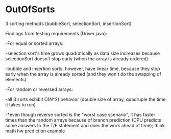 # OutOfSorts
3 sorting methods (bubbleSort, selectionSort, insertionSort)

Findings from testing requirements (Driver.java):

-For equal or sorted arrays:

  -selection sort's time grows quadratically as data size increases because selectionSort doesn't stop early (when the array is already ordered)

  -bubble and insertion sorts, however, have linear time, because they stop early when the array is already sorted (and they won't do the swapping of elements)

-For random or reversed arrays:

  -all 3 sorts exhibit O(N^2) behavior (double size of array, quadruple the time it takes to run)

  -*even though reverse sorted is the "worst case scenario", it has faster times than the random arrays because of branch prediction (CPU predicts some answers to the T/F statement and does the work ahead of time); think math hw prediction example
  
